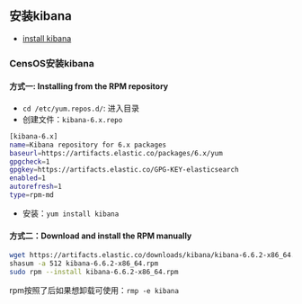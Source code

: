 ## 安装kibana

- [ install kibana](https://www.elastic.co/guide/en/kibana/current/rpm.html)

### CensOS安装kibana

#### 方式一: Installing from the RPM repository

- `cd /etc/yum.repos.d/`: 进入目录
- 创建文件：`kibana-6.x.repo`

```bash
[kibana-6.x]
name=Kibana repository for 6.x packages
baseurl=https://artifacts.elastic.co/packages/6.x/yum
gpgcheck=1
gpgkey=https://artifacts.elastic.co/GPG-KEY-elasticsearch
enabled=1
autorefresh=1
type=rpm-md
```

- 安装：`yum install kibana`

#### 方式二：Download and install the RPM manually

```bash
wget https://artifacts.elastic.co/downloads/kibana/kibana-6.6.2-x86_64.rpm
shasum -a 512 kibana-6.6.2-x86_64.rpm 
sudo rpm --install kibana-6.6.2-x86_64.rpm
```

rpm按照了后如果想卸载可使用：`rmp -e kibana`

